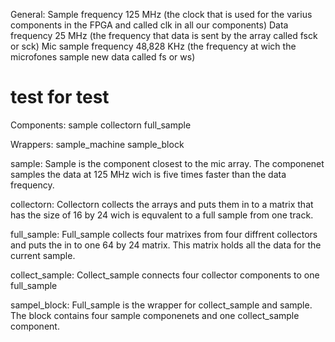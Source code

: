

General:
Sample frequency 125 MHz (the clock that is used for the varius components in the FPGA and called clk in all our components)
Data frequency 25 MHz (the frequency that data is sent by the array called fsck or sck)
Mic sample frequency 48,828 KHz (the frequency at wich the microfones sample new data called fs or ws)

# test for test 




Components:
sample
collectorn
full_sample


Wrappers:
sample_machine
sample_block




   sample:
Sample is the component closest to the mic array. The componenet samples the data at 125 MHz wich is five times faster than the data frequency. 

   collectorn:
Collectorn collects the arrays and puts them in to a matrix that has the size of 16 by 24 wich is equvalent to a full sample from one track. 

   full_sample:
Full_sample collects four matrixes from four diffrent collectors and puts the in to one 64 by 24 matrix. This matrix holds all the data for the
current sample.




   collect_sample:
Collect_sample connects four collector components to one full_sample

   sampel_block:
Full_sample is the wrapper for collect_sample and sample. The block contains four sample componenets and one collect_sample component. 















